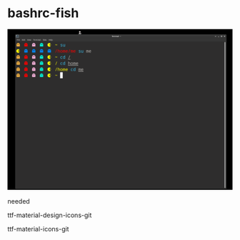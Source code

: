 # bashrc-fish
![Screenshot](screenshot.png)

needed

ttf-material-design-icons-git

ttf-material-icons-git 
